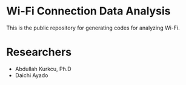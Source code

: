 # Wi-Fi Connection Data Analysis
This is the public repository for generating codes for analyzing Wi-Fi.

# Researchers
- Abdullah Kurkcu, Ph.D
- Daichi Ayado
